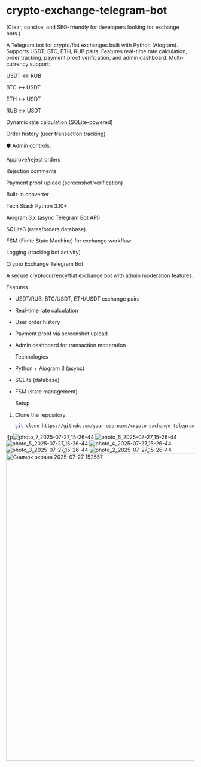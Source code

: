 # crypto-exchange-telegram-bot
(Clear, concise, and SEO-friendly for developers looking for exchange bots.)

A Telegram bot for crypto/fiat exchanges built with Python (Aiogram). Supports USDT, BTC, ETH, RUB pairs. Features real-time rate calculation, order tracking, payment proof verification, and admin dashboard.
 Multi-currency support:

USDT ↔ RUB

BTC ↔ USDT

ETH ↔ USDT

RUB ↔ USDT

 Dynamic rate calculation (SQLite-powered)

 Order history (user transaction tracking)

🛡 Admin controls:

Approve/reject orders

Rejection comments

 Payment proof upload (screenshot verification)

 Built-in converter

Tech Stack
Python 3.10+

Aiogram 3.x (async Telegram Bot API)

SQLite3 (rates/orders database)

FSM (Finite State Machine) for exchange workflow

Logging (tracking bot activity)

 Crypto Exchange Telegram Bot  

A secure cryptocurrency/fiat exchange bot with admin moderation features.  

 Features  
- USDT/RUB, BTC/USDT, ETH/USDT exchange pairs  
- Real-time rate calculation  
- User order history  
- Payment proof via screenshot upload  
- Admin dashboard for transaction moderation  

  Technologies  
- Python + Aiogram 3 (async)  
- SQLite (database)  
- FSM (state management)  

  Setup  
1. Clone the repository:  
   ```bash
   git clone https://github.com/your-username/crypto-exchange-telegram-bot.git
![p![photo_7_2025-07-27_15-26-44](https://github.com/user-attachments/assets/bb008e5c-413d-4fe9-aed5-56d6ba58ece9)
![photo_6_2025-07-27_15-26-44](https://github.com/user-attachments/assets/2c131cdf-0c6f-4e01-bd58-99876033bbe3)
![photo_5_2025-07-27_15-26-44](https://github.com/user-attachments/assets/d2ee8594-4a54-4c84-816c-e0db0665aa74)
![photo_4_2025-07-27_15-26-44](https://github.com/user-attachments/assets/82c2b09f-72cf-4ae4-b523-e9fdbfc7ee35)
![photo_3_2025-07-27_15-26-44](https://github.com/user-attachments/assets/c395224e-e898-4ae7-8352-ebe61d9ae0cd)
![photo_2_2025-07-27_15-26-44](https://github.com/user-attachments/assets/ac1e961f-86a1-41bd-a67d-24c39f0134af)
<img width="713" height="823" alt="Снимок экрана 2025-07-27 152557" src="https://github.com/user-attachments/assets/0c3a1d6e-abb6-4f04-988b-33054a90ce69" />
